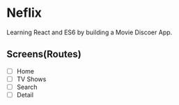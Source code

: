 # Neflix

Learning React and ES6 by building a Movie Discoer App.

## Screens(Routes)

- [ ] Home
- [ ] TV Shows
- [ ] Search
- [ ] Detail
